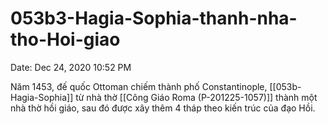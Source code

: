# 053b3-Hagia-Sophia-thanh-nha-tho-Hoi-giao

Date: Dec 24, 2020 10:52 PM

Năm 1453, đế quốc Ottoman chiếm thành phố Constantinople, [[053b-Hagia-Sophia]] từ nhà thờ [[Công Giáo Roma (P-201225-1057)]] thành một nhà thờ hồi giáo, sau đó được xây thêm 4 tháp theo kiến trúc của đạo Hồi.